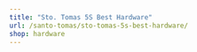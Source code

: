 ```yaml
---
title: "Sto. Tomas 5S Best Hardware"
url: /santo-tomas/sto-tomas-5s-best-hardware/
shop: hardware
---
```


